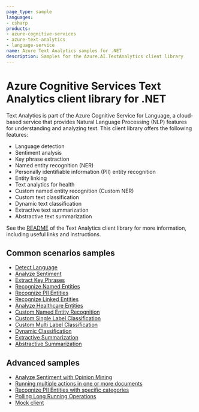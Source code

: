 ```yaml
---
page_type: sample
languages:
- csharp
products:
- azure-cognitive-services
- azure-text-analytics
- language-service
name: Azure Text Analytics samples for .NET
description: Samples for the Azure.AI.TextAnalytics client library
---
```


# Azure Cognitive Services Text Analytics client library for .NET

Text Analytics is part of the Azure Cognitive Service for Language, a cloud-based service that provides Natural Language Processing (NLP) features for understanding and analyzing text. This client library offers the following features:

* Language detection
* Sentiment analysis
* Key phrase extraction
* Named entity recognition (NER)
* Personally identifiable information (PII) entity recognition
* Entity linking
* Text analytics for health
* Custom named entity recognition (Custom NER)
* Custom text classification
* Dynamic text classification
* Extractive text summarization
* Abstractive text summarization

See the [README][README] of the Text Analytics client library for more information, including useful links and instructions.

## Common scenarios samples

* [Detect Language](https://github.com/Azure/azure-sdk-for-net/tree/main/sdk/textanalytics/Azure.AI.TextAnalytics/samples/Sample1_DetectLanguage.md)
* [Analyze Sentiment](https://github.com/Azure/azure-sdk-for-net/tree/main/sdk/textanalytics/Azure.AI.TextAnalytics/samples/Sample2_AnalyzeSentiment.md)
* [Extract Key Phrases](https://github.com/Azure/azure-sdk-for-net/tree/main/sdk/textanalytics/Azure.AI.TextAnalytics/samples/Sample3_ExtractKeyPhrases.md)
* [Recognize Named Entities](https://github.com/Azure/azure-sdk-for-net/tree/main/sdk/textanalytics/Azure.AI.TextAnalytics/samples/Sample4_RecognizeEntities.md)
* [Recognize PII Entities](https://github.com/Azure/azure-sdk-for-net/tree/main/sdk/textanalytics/Azure.AI.TextAnalytics/samples/Sample5_RecognizePiiEntities.md)
* [Recognize Linked Entities](https://github.com/Azure/azure-sdk-for-net/tree/main/sdk/textanalytics/Azure.AI.TextAnalytics/samples/Sample6_RecognizeLinkedEntities.md)
* [Analyze Healthcare Entities](https://github.com/Azure/azure-sdk-for-net/blob/main/sdk/textanalytics/Azure.AI.TextAnalytics/samples/Sample7_AnalyzeHealthcareEntities.md)
* [Custom Named Entity Recognition](https://github.com/Azure/azure-sdk-for-net/tree/main/sdk/textanalytics/Azure.AI.TextAnalytics/samples/Sample8_RecognizeCustomEntities.md)
* [Custom Single Label Classification](https://github.com/Azure/azure-sdk-for-net/tree/main/sdk/textanalytics/Azure.AI.TextAnalytics/samples/Sample9_SingleLabelClassify.md)
* [Custom Multi Label Classification](https://github.com/Azure/azure-sdk-for-net/tree/main/sdk/textanalytics/Azure.AI.TextAnalytics/samples/Sample10_MultiLabelClassify.md)
* [Dynamic Classification](https://github.com/Azure/azure-sdk-for-net/tree/main/sdk/textanalytics/Azure.AI.TextAnalytics/samples/Sample11_DynamicClassify.md)
* [Extractive Summarization](https://github.com/Azure/azure-sdk-for-net/tree/main/sdk/textanalytics/Azure.AI.TextAnalytics/samples/Sample12_ExtractiveSummarize.md)
* [Abstractive Summarization](https://github.com/Azure/azure-sdk-for-net/tree/main/sdk/textanalytics/Azure.AI.TextAnalytics/samples/Sample13_AbstractiveSummarize.md)

## Advanced samples

* [Analyze Sentiment with Opinion Mining](https://github.com/Azure/azure-sdk-for-net/tree/main/sdk/textanalytics/Azure.AI.TextAnalytics/samples/Sample2.1_AnalyzeSentimentWithOpinionMining.md)
* [Running multiple actions in one or more documents](https://github.com/Azure/azure-sdk-for-net/blob/main/sdk/textanalytics/Azure.AI.TextAnalytics/samples/Sample_AnalyzeActions.md)
* [Recognize PII Entities with specific categories](https://github.com/Azure/azure-sdk-for-net/blob/main/sdk/textanalytics/Azure.AI.TextAnalytics/tests/samples/Sample5_RecognizePiiEntitiesWithCategoriesFilter.cs)
* [Polling Long Running Operations](https://github.com/Azure/azure-sdk-for-net/blob/main/sdk/textanalytics/Azure.AI.TextAnalytics/samples/Sample_LROPolling.md)
* [Mock client](https://github.com/Azure/azure-sdk-for-net/tree/main/sdk/textanalytics/Azure.AI.TextAnalytics/samples/Sample_MockClient.md)

[README]: https://github.com/Azure/azure-sdk-for-net/blob/main/sdk/textanalytics/Azure.AI.TextAnalytics/README.md